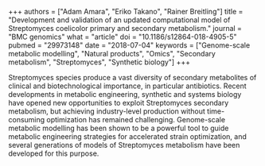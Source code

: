 +++
authors = ["Adam Amara", "Eriko Takano", "Rainer Breitling"]
title = "Development and validation of an updated computational model of Streptomyces coelicolor primary and secondary metabolism."
journal = "BMC genomics"
what = "article"
doi = "10.1186/s12864-018-4905-5"
pubmed = "29973148"
date = "2018-07-04"
keywords = ["Genome-scale metabolic modelling", "Natural products", "Omics", "Secondary metabolism", "Streptomyces", "Synthetic biology"]
+++

Streptomyces species produce a vast diversity of secondary metabolites of clinical and biotechnological importance, in particular antibiotics. Recent developments in metabolic engineering, synthetic and systems biology have opened new opportunities to exploit Streptomyces secondary metabolism, but achieving industry-level production without time-consuming optimization has remained challenging. Genome-scale metabolic modelling has been shown to be a powerful tool to guide metabolic engineering strategies for accelerated strain optimization, and several generations of models of Streptomyces metabolism have been developed for this purpose.